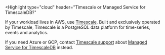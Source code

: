 <Highlight
  type="cloud"
  header="Timescale or Managed Service for TimescaleDB?"
>
If your workload lives in AWS, use [Timescale](/getting-started/latest/). Built
and exclusively operated by Timescale, Timescale is a PostgreSQL data platform
for time-series, events and analytics.

If you need Azure or GCP, contact
[Timescale support](https://www.timescale.com/contact/) about
[Managed Service for TimescaleDB](/mst/latest/) instead.
</Highlight>
